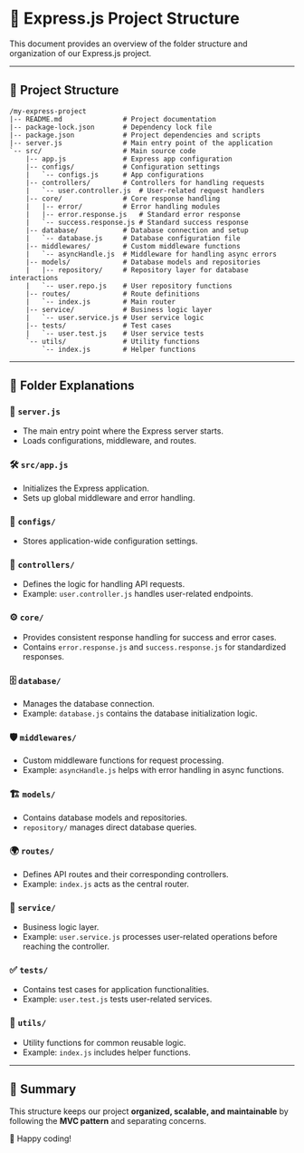 # 📌 Express.js Project Structure

This document provides an overview of the folder structure and organization of our Express.js project.

---

## 📂 Project Structure
```
/my-express-project
|-- README.md               # Project documentation
|-- package-lock.json       # Dependency lock file
|-- package.json            # Project dependencies and scripts
|-- server.js               # Main entry point of the application
`-- src/                    # Main source code
    |-- app.js              # Express app configuration
    |-- configs/            # Configuration settings
    |   `-- configs.js      # App configurations
    |-- controllers/        # Controllers for handling requests
    |   `-- user.controller.js  # User-related request handlers
    |-- core/               # Core response handling
    |   |-- error/          # Error handling modules
    |   |-- error.response.js   # Standard error response
    |   `-- success.response.js # Standard success response
    |-- database/           # Database connection and setup
    |   `-- database.js     # Database configuration file
    |-- middlewares/        # Custom middleware functions
    |   `-- asyncHandle.js  # Middleware for handling async errors
    |-- models/             # Database models and repositories
    |   |-- repository/     # Repository layer for database interactions
    |   `-- user.repo.js    # User repository functions
    |-- routes/             # Route definitions
    |   `-- index.js        # Main router
    |-- service/            # Business logic layer
    |   `-- user.service.js # User service logic
    |-- tests/              # Test cases
    |   `-- user.test.js    # User service tests
    `-- utils/              # Utility functions
        `-- index.js        # Helper functions
```

---

## 📜 Folder Explanations
### 🚀 `server.js`
- The main entry point where the Express server starts.
- Loads configurations, middleware, and routes.

### 🛠 `src/app.js`
- Initializes the Express application.
- Sets up global middleware and error handling.

### 🔧 `configs/`
- Stores application-wide configuration settings.

### 🎯 `controllers/`
- Defines the logic for handling API requests.
- Example: `user.controller.js` handles user-related endpoints.

### ⚙ `core/`
- Provides consistent response handling for success and error cases.
- Contains `error.response.js` and `success.response.js` for standardized responses.

### 🗄 `database/`
- Manages the database connection.
- Example: `database.js` contains the database initialization logic.

### 🛡 `middlewares/`
- Custom middleware functions for request processing.
- Example: `asyncHandle.js` helps with error handling in async functions.

### 🏗 `models/`
- Contains database models and repositories.
- `repository/` manages direct database queries.

### 🌍 `routes/`
- Defines API routes and their corresponding controllers.
- Example: `index.js` acts as the central router.

### 🏢 `service/`
- Business logic layer.
- Example: `user.service.js` processes user-related operations before reaching the controller.

### ✅ `tests/`
- Contains test cases for application functionalities.
- Example: `user.test.js` tests user-related services.

### 🔧 `utils/`
- Utility functions for common reusable logic.
- Example: `index.js` includes helper functions.

---

## 🎯 Summary
This structure keeps our project **organized, scalable, and maintainable** by following the **MVC pattern** and separating concerns.

🚀 Happy coding!

